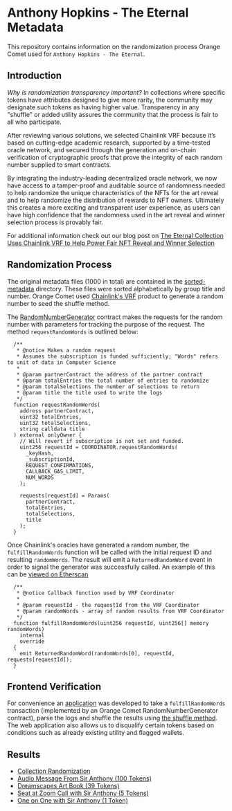 # Anthony Hopkins - The Eternal Metadata

This repository contains information on the randomization process Orange Comet used for `Anthony Hopkins - The Eternal`.

## Introduction

_Why is randomization transparency important?_ In collections where specific tokens have attributes designed to give more rarity, the community may designate such tokens as having higher value. Transparency in any "shuffle" or added utility assures the community that the process is fair to all who participate.

After reviewing various solutions, we selected Chainlink VRF because it’s based on cutting-edge academic research, supported by a time-tested oracle network, and secured through the generation and on-chain verification of cryptographic proofs that prove the integrity of each random number supplied to smart contracts.

By integrating the industry-leading decentralized oracle network, we now have access to a tamper-proof and auditable source of randomness needed to help randomize the unique characteristics of the NFTs for the art reveal and to help randomize the distribution of rewards to NFT owners. Ultimately this creates a more exciting and transparent user experience, as users can have high confidence that the randomness used in the art reveal and winner selection process is provably fair.

For additional information check out our blog post on [The Eternal Collection Uses Chainlink VRF to Help Power Fair NFT Reveal and Winner Selection](https://orangecomet.com/eternal-collection-chainlink-vrf/)

## Randomization Process

The original metadata files (1000 in total) are contained in the [sorted-metadata](./sorted-metadata/) directory. These files were sorted alphabetically by group title and number.
Orange Comet used [Chainlink's VRF](https://docs.chain.link/docs/vrf/v2/introduction/) product to generate a random number to seed the shuffle method.

The [RandomNumberGenerator](https://etherscan.io/address/0x723f9c44472a17e8f46a86c0ab5befccbbf20ec7) contract makes the requests for the random number with parameters for tracking the purpose of the request. The method `requestRandomWords` is outlined below:

```solidity
  /**
   * @notice Makes a random request
   * Assumes the subscription is funded sufficiently; "Words" refers to unit of data in Computer Science
   *
   * @param partnerContract the address of the partner contract
   * @param totalEntries the total number of entries to randomize
   * @param totalSelections the number of selections to return
   * @param title the title used to write the logs
   */
  function requestRandomWords(
    address partnerContract,
    uint32 totalEntries,
    uint32 totalSelections,
    string calldata title
  ) external onlyOwner {
    // Will revert if subscription is not set and funded.
    uint256 requestId = COORDINATOR.requestRandomWords(
      _keyHash,
      _subscriptionId,
      REQUEST_CONFIRMATIONS,
      CALLBACK_GAS_LIMIT,
      NUM_WORDS
    );

    requests[requestId] = Params(
      partnerContract,
      totalEntries,
      totalSelections,
      title
    );
  }
```

Once Chainlink's oracles have generated a random number, the `fulfillRandomWords` function will be called with the initial request ID and resulting `randomWords`. The result will emit a `ReturnedRandomWord` event in order to signal the generator was successfully called. An example of this can be [viewed on Etherscan](https://etherscan.io/tx/0x3383c64edb01f5c5b3cb5484ad7647bdc9583bd05863db4191801d8b9f2b9334#eventlog)

```solidity
  /**
   * @notice Callback function used by VRF Coordinator
   *
   * @param requestId - the requestId from the VRF Coordinator
   * @param randomWords - array of random results from VRF Coordinator
   */
  function fulfillRandomWords(uint256 requestId, uint256[] memory randomWords)
    internal
    override
  {
    emit ReturnedRandomWord(randomWords[0], requestId, requests[requestId]);
  }
```

## Frontend Verification

For convenience an [application](https://rng-verification.orangecomet.io/) was developed to take a `fulfillRandomWords` transaction (implemented by an Orange Comet RandomNumberGenerator contract), parse the logs and shuffle the results using [the shuffle method](./src/typescript/tools.ts). The web application also allows us to disqualify certain tokens based on conditions such as already existing utility and flagged wallets.

## Results

- [Collection Randomization](https://rng-verification.orangecomet.io/0x3383c64edb01f5c5b3cb5484ad7647bdc9583bd05863db4191801d8b9f2b9334)
- [Audio Message From Sir Anthony (100 Tokens)](https://rng-verification.orangecomet.io/0x50affeb31edc124c71b788d2c4f81ae6f6c25f15d83aadbc70889229e136f059?ignore=98,157,274,343,489,500,529,774,786,820,283,455,634,635,636,266,267,268)
- [Dreamscapes Art Book (39 Tokens)](https://rng-verification.orangecomet.io/0x3891504968ae4c79b420008ed22c532ea7fe040d0aaae2e5d09a900e4370a0d9?ignore=98,157,274,343,489,500,529,774,786,820,283,455,634,635,636,266,267,268)
- [Seat at Zoom Call with Sir Anthony (5 Tokens)](https://rng-verification.orangecomet.io/0xf028b3c192ccbaae2fd9bf644512b5b231ec4a320d4a1856b617a85e8110d8b8?ignore=98,157,274,343,489,500,529,774,786,820,283,455,634,635,636,266,267,268)
- [One on One with Sir Anthony (1 Token)](https://rng-verification.orangecomet.io/0x5fa098c872760724796b1391a8426f1c3ba32ca7344ea864aeb2903d76bbe1b4?ignore=98,157,274,343,489,500,529,774,786,820,283,455,634,635,636,266,267,268)
